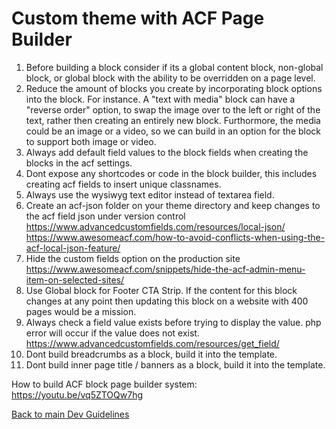 # Custom theme with ACF Page Builder
1. Before building a block consider if its a global content block, non-global block, or global block with the ability to be overridden on a page level.
1. Reduce the amount of blocks you create by incorporating block options into the block. For instance. A "text with media" block can have a "reverse order" option, to swap the image over to the left or right of the text, rather then creating an entirely new block. Furthormore, the media could be an image or a video, so we can build in an option for the block to support both image or video.
2. Always add default field values to the block fields when creating the blocks in the acf settings. 
3. Dont expose any shortcodes or code in the block builder, this includes creating acf fields to insert unique classnames.
4. Always use the wysiwyg text editor instead of textarea field. 
5. Create an acf-json folder on your theme directory and keep changes to the acf field json under version control https://www.advancedcustomfields.com/resources/local-json/
https://www.awesomeacf.com/how-to-avoid-conflicts-when-using-the-acf-local-json-feature/
5. Hide the custom fields option on the production site https://www.awesomeacf.com/snippets/hide-the-acf-admin-menu-item-on-selected-sites/
6. Use Global block for Footer CTA Strip. If the content for this block changes at any point then updating this block on a website with 400 pages would be a mission.
7. Always check a field value exists before trying to display the value. php error will occur if the value does not exist. https://www.advancedcustomfields.com/resources/get_field/
8. Dont build breadcrumbs as a block, build it into the template.
9. Dont build inner page title / banners as a block, build it into the template.

How to build ACF block page builder system:
https://youtu.be/vq5ZTOQw7hg


[Back to main Dev Guidelines](https://github.com/pixelstorm/coding_guidelines_custom_builds)
